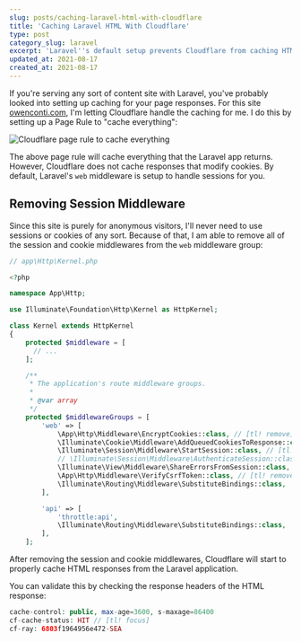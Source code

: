 ```yaml
---
slug: posts/caching-laravel-html-with-cloudflare
title: 'Caching Laravel HTML With Cloudflare'
type: post
category_slug: laravel
excerpt: 'Laravel''s default setup prevents Cloudflare from caching HTML responses.'
updated_at: 2021-08-17
created_at: 2021-08-17
---
```


If you're serving any sort of content site with Laravel, you've probably looked into setting up caching for your page responses. For this site [owenconti.com](owenconti.com), I'm letting Cloudflare handle the caching for me. I do this by setting up a Page Rule to "cache everything":

![Cloudflare page rule to cache everything](/assets/cloudflare-page-rule-for-caching-everything.png)

The above page rule will cache everything that the Laravel app returns. However, Cloudflare does not cache responses that modify cookies. By default, Laravel's `web` middleware is setup to handle sessions for you.

## Removing Session Middleware

Since this site is purely for anonymous visitors, I'll never need to use sessions or cookies of any sort. Because of that, I am able to remove all of the session and cookie middlewares from the `web` middleware group:

```php
// app\Http\Kernel.php

<?php

namespace App\Http;

use Illuminate\Foundation\Http\Kernel as HttpKernel;

class Kernel extends HttpKernel
{
    protected $middleware = [
      // ...
    ];

    /**
     * The application's route middleware groups.
     *
     * @var array
     */
    protected $middlewareGroups = [
        'web' => [
            \App\Http\Middleware\EncryptCookies::class, // [tl! remove]
            \Illuminate\Cookie\Middleware\AddQueuedCookiesToResponse::class, // [tl! remove]
            \Illuminate\Session\Middleware\StartSession::class, // [tl! remove]
            // \Illuminate\Session\Middleware\AuthenticateSession::class, // [tl! remove]
            \Illuminate\View\Middleware\ShareErrorsFromSession::class, // [tl! remove]
            \App\Http\Middleware\VerifyCsrfToken::class, // [tl! remove]
            \Illuminate\Routing\Middleware\SubstituteBindings::class,
        ],

        'api' => [
            'throttle:api',
            \Illuminate\Routing\Middleware\SubstituteBindings::class,
        ],
    ];
```

After removing the session and cookie middlewares, Cloudflare will start to properly cache HTML responses from the Laravel application.

You can validate this by checking the response headers of the HTML response:

```php
cache-control: public, max-age=3600, s-maxage=86400
cf-cache-status: HIT // [tl! focus]
cf-ray: 6803f1964956e472-SEA
```